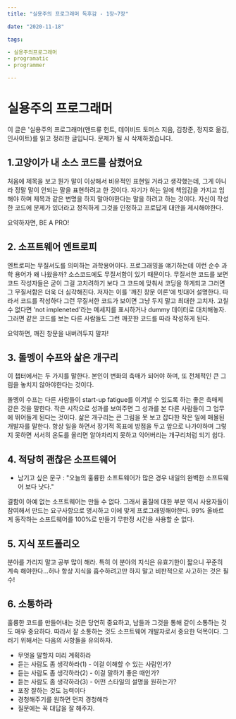 ```yaml
---
title: "실용주의 프로그래머 독후감 - 1장~7장"

date: "2020-11-18"

tags:

- 실용주의프로그래머
- programatic
- programmer

---
```


# 실용주의 프로그래머

 이 글은 '실용주의 프로그래머(앤드류 헌트, 데이비드 토머스 지음, 김창준, 정지호 옮김, 인사이트)를 읽고 정리한 글입니다. 문제가 될 시 삭제하겠습니다.

## 1.고양이가 내 소스 코드를 삼켰어요

  처음에 제목을 보고 뭔가 말이 이상해서 비유적인 표현일 거라고 생각했는데, 그게 아니라 정말 말이 안되는 말을 표현하려고 한 것이다. 자기가 하는 일에 책임감을 가지고 임해야 하며 제목과 같은 변명을 하지 말아야한다는 말을 하려고 하는 것이다. 자신이 작성한 코드에 문제가 있더라고 정직하게 그것을 인정하고 프로답게 대안을 제시해야한다. 

 요약하자면, BE A PRO!

## 2. 소프트웨어 엔트로피 

  엔트로피는 무질서도를 의미하는 과학용어이다. 프로그래밍을 얘기하는데 이런 순수 과학 용어가 왜 나왔을까? 소스코드에도 무질서함이 있기 때문이다. 무질서한 코드를 보면 코드 작성자들은 굳이 그걸 고치려하기 보다 그 코드에 맞춰서 코딩을 하게되고 그러면 그 무질서함은 더욱 더 심각해진다. 저자는 이를 '깨진 창문 이론'에 빗대어 설명한다. 따라서 코드를 작성하다 그런 무질서한 코드가 보이면 그냥 두지 말고 최대한 고치자. 고칠 수 없다면 'not impleneted'라는 메세지를 표시하거나 dummy 데이터로 대치해놓자. 그러면 같은 코드를 보는 다른 사람들도 그런 깨끗한 코드를 따라 작성하게 된다. 

 요약하면, 깨진 창문을 내버려두지 말자!

## 3. 돌멩이 수프와 삶은 개구리

 이 챕터에서는 두 가지를 말한다. 본인이 변화의 촉매가 되어야 하며, 또 전체적인 큰 그림을 놓치지 않아야한다는 것이다. 

 돌멩이 수프는 다른 사람들이 start-up fatigue를 이겨낼 수 있도록 하는 좋은 촉매제 같은 것을 말한다. 작은 시작으로 성과를 보여주면 그 성과를 본 다른 사람들이 그 업무에 뛰어들게 된다는 것이다.  삶은 개구리는 큰 그림을 못 보고 잡다한 작은 일에 매몰된 개발자를 말한다. 항상 일을 하면서 장기적 목표에 방점을 두고 앞으로 나가야하며 그렇지 못하면 서서히 온도를 올리면 알아차리지 못하고 익어버리는 개구리처럼 되기 쉽다.

## 4. 적당히 괜찮은 소프트웨어

- 남기고 싶은 문구 : "오늘의 훌륭한 소프트웨어가 많은 경우 내일의 완벽한 소프트웨어 보다 낫다." 

 결함이 아예 없는 소프트웨어는 만들 수 없다. 그래서 품질에 대한 부분 역시 사용자들이 참여해서 만드는 요구사항으로 명시하고 이에 맞게 프로그래밍해야한다. 99% 올바르게 동작하는 소프트웨어를 100%로 만들기 무한정 시간을 사용할 순 없다.

## 5. 지식 포트폴리오

 분야를 가리지 말고 공부 많이 해라. 특히 이 분야의 지식은 유효기한이 짧으니 꾸준히 계속 해야한다...허나 항상 지식을 흡수하려고만 하지 말고 비판적으로 사고하는 것은 필수!

## 6. 소통하라

 훌륭한 코드를 만들어내는 것은 당연히 중요하고, 남들과 그것을 통해 같이 소통하는 것도 매우 중요하다. 따라서 잘 소통하는 것도 소프트웨어 개발자로서 중요한 덕목이다. 그러기 위해서는 다음의 사항들을 유의하자.

- 무엇을 말할지 미리 계획하라
- 듣는 사람도 좀 생각하라(1) - 이걸 이해할 수 있는 사람인가?
- 듣는 사람도 좀 생각하라(2) - 이걸 말하기 좋은 때인가?
- 듣는 사람도 좀 생각하라(3) - 어떤 스타일의 설명을 원하는가?
- 포장 잘하는 것도 능력이다
- 경청해주기를 원하면 먼저 경청해라
- 질문에는 꼭 대답을 잘 해주자.